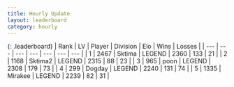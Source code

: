 ```yaml
---
title: Hourly Update
layout: leaderboard
category: hourly
---
```


{: .leaderboard}
| Rank | LV | Player | Division | Elo | Wins | Losses |
| --- | --- | --- | --- | --- | --- | --- |
| <span data-change="0">1</span> | 2467 | <span title="ID: 353063">Sktima</span> | LEGEND | <span data-change="0">2360</span> | <span data-change="0">133</span> | <span data-change="0">21</span> |
| <span data-change="1">2</span> | 1168 | <span title="ID: 402846">Sktima2</span> | LEGEND | <span data-change="20">2315</span> | <span data-change="4">88</span> | <span data-change="0">23</span> |
| <span data-change="-1">3</span> | 965 | <span title="ID: 540690">poon</span> | LEGEND | <span data-change="0">2308</span> | <span data-change="0">179</span> | <span data-change="0">73</span> |
| <span data-change="1">4</span> | 299 | <span title="ID: 649259">Dogday</span> | LEGEND | <span data-change="0">2240</span> | <span data-change="0">131</span> | <span data-change="0">74</span> |
| <span data-change="1">5</span> | 1335 | <span title="ID: 416373">Mirakee</span> | LEGEND | <span data-change="0">2239</span> | <span data-change="0">82</span> | <span data-change="0">31</span> |